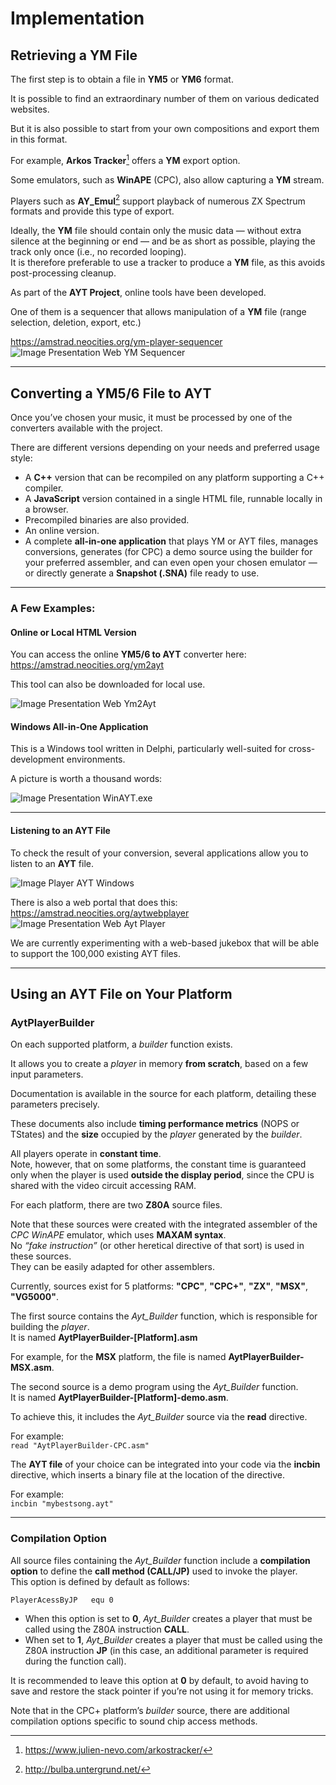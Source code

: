 # Implementation

## Retrieving a YM File
The first step is to obtain a file in **YM5** or **YM6** format.  

It is possible to find an extraordinary number of them on various dedicated websites.

But it is also possible to start from your own compositions and export them in this format.

For example, **Arkos Tracker**[^1] offers a **YM** export option.

Some emulators, such as **WinAPE** (CPC), also allow capturing a **YM** stream.

Players such as **AY_Emul**[^2] support playback of numerous ZX Spectrum formats and provide this type of export.

Ideally, the **YM** file should contain only the music data — without extra silence at the beginning or end — and be as short as possible, playing the track only once (i.e., no recorded looping).  
It is therefore preferable to use a tracker to produce a **YM** file, as this avoids post-processing cleanup.

As part of the **AYT Project**, online tools have been developed.

One of them is a sequencer that allows manipulation of a **YM** file (range selection, deletion, export, etc.)

https://amstrad.neocities.org/ym-player-sequencer  
![Image Presentation Web YM Sequencer](./images/YMSequencerWeb.jpg)

[^1]: https://www.julien-nevo.com/arkostracker/  
[^2]: http://bulba.untergrund.net/

---

## Converting a YM5/6 File to AYT
Once you’ve chosen your music, it must be processed by one of the converters available with the project.

There are different versions depending on your needs and preferred usage style:

- A **C++** version that can be recompiled on any platform supporting a C++ compiler.  
- A **JavaScript** version contained in a single HTML file, runnable locally in a browser.  
- Precompiled binaries are also provided.  
- An online version.  
- A complete **all-in-one application** that plays YM or AYT files, manages conversions, generates (for CPC) a demo source using the builder for your preferred assembler, and can even open your chosen emulator — or directly generate a **Snapshot (.SNA)** file ready to use.

---

### A Few Examples:

#### Online or Local HTML Version
You can access the online **YM5/6 to AYT** converter here:  
https://amstrad.neocities.org/ym2ayt  

This tool can also be downloaded for local use.

![Image Presentation Web Ym2Ayt](./images/YM2AYTWeb.jpg)

#### Windows All-in-One Application
This is a Windows tool written in Delphi, particularly well-suited for cross-development environments.  

A picture is worth a thousand words:

![Image Presentation WinAYT.exe](./images/winAYT.png)

---

#### Listening to an AYT File
To check the result of your conversion, several applications allow you to listen to an **AYT** file.

![Image Player AYT Windows](./images/Jukebox.PNG)

There is also a web portal that does this:  
https://amstrad.neocities.org/aytwebplayer  
![Image Presentation Web Ayt Player](./images/AYTPlayerWeb.jpg)

We are currently experimenting with a web-based jukebox that will be able to support the 100,000 existing AYT files.


---

## Using an AYT File on Your Platform

### AytPlayerBuilder
On each supported platform, a *builder* function exists.

It allows you to create a *player* in memory **from scratch**, based on a few input parameters.

Documentation is available in the source for each platform, detailing these parameters precisely.

These documents also include **timing performance metrics** (NOPS or TStates) and the **size** occupied by the *player* generated by the *builder*.

All players operate in **constant time**.  
Note, however, that on some platforms, the constant time is guaranteed only when the player is used **outside the display period**, since the CPU is shared with the video circuit accessing RAM.

For each platform, there are two **Z80A** source files.

Note that these sources were created with the integrated assembler of the *CPC WinAPE* emulator, which uses **MAXAM syntax**.  
No *“fake instruction”* (or other heretical directive of that sort) is used in these sources.  
They can be easily adapted for other assemblers.

Currently, sources exist for 5 platforms: **"CPC"**, **"CPC+"**, **"ZX"**, **"MSX"**, **"VG5000"**.

The first source contains the *Ayt_Builder* function, which is responsible for building the *player*.  
It is named **AytPlayerBuilder-[Platform].asm**  

For example, for the **MSX** platform, the file is named **AytPlayerBuilder-MSX.asm**.

The second source is a demo program using the *Ayt_Builder* function.  
It is named **AytPlayerBuilder-[Platform]-demo.asm**.  

To achieve this, it includes the *Ayt_Builder* source via the **read** directive.

For example:  
`read "AytPlayerBuilder-CPC.asm"`

The **AYT file** of your choice can be integrated into your code via the **incbin** directive, which inserts a binary file at the location of the directive.

For example:  
`incbin "mybestsong.ayt"`

---

### Compilation Option
All source files containing the *Ayt_Builder* function include a **compilation option** to define the **call method (CALL/JP)** used to invoke the player.  
This option is defined by default as follows:

```
PlayerAcessByJP   equ 0
```

- When this option is set to **0**, *Ayt_Builder* creates a player that must be called using the Z80A instruction **CALL**.  
- When set to **1**, *Ayt_Builder* creates a player that must be called using the Z80A instruction **JP** (in this case, an additional parameter is required during the function call).

It is recommended to leave this option at **0** by default, to avoid having to save and restore the stack pointer if you’re not using it for memory tricks.

Note that in the CPC+ platform’s *builder* source, there are additional compilation options specific to sound chip access methods.
